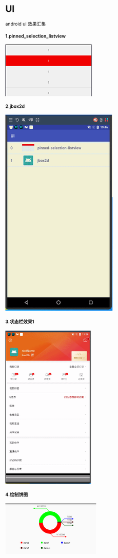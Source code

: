 # UI
android ui 效果汇集

#### 1.pinned_selection_listview

![pinned_selection_listview](https://github.com/tuwenyuan/UI/blob/master/app/src/main/res/mipmap-xhdpi/pinned_selection_listview.gif)

#### 2.jbox2d

![jbox2d](https://github.com/tuwenyuan/UI/blob/master/app/src/main/res/mipmap-xhdpi/jbox2d.gif)

#### 3.状态栏效果1

![状态栏效果1](https://github.com/tuwenyuan/UI/blob/master/app/src/main/res/mipmap-xhdpi/statusbar2.gif)

#### 4.绘制饼图
![饼图](https://github.com/tuwenyuan/UI/blob/master/app/src/main/res/mipmap-xhdpi/a1.png)
